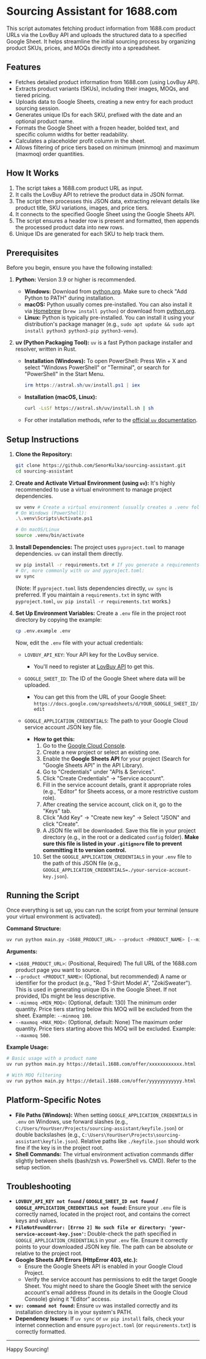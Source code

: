 # Sourcing Assistant for 1688.com

This script automates fetching product information from 1688.com product URLs via the LovBuy API and uploads the structured data to a specified Google Sheet. It helps streamline the initial sourcing process by organizing product SKUs, prices, and MOQs directly into a spreadsheet.

## Features

* Fetches detailed product information from 1688.com (using LovBuy API).
* Extracts product variants (SKUs), including their images, MOQs, and tiered pricing.
* Uploads data to Google Sheets, creating a new entry for each product sourcing session.
* Generates unique IDs for each SKU, prefixed with the date and an optional product name.
* Formats the Google Sheet with a frozen header, bolded text, and specific column widths for better readability.
* Calculates a placeholder profit column in the sheet.
* Allows filtering of price tiers based on minimum (minmoq) and maximum (maxmoq) order quantities.

## How It Works

1. The script takes a 1688.com product URL as input.
2. It calls the LovBuy API to retrieve the product data in JSON format.
3. The script then processes this JSON data, extracting relevant details like product title, SKU variations, images, and price tiers.
4. It connects to the specified Google Sheet using the Google Sheets API.
5. The script ensures a header row is present and formatted, then appends the processed product data into new rows.
6. Unique IDs are generated for each SKU to help track them.

## Prerequisites

Before you begin, ensure you have the following installed:

1. **Python:** Version 3.9 or higher is recommended.
    * **Windows:** Download from [python.org](https://www.python.org/downloads/windows/). Make sure to check "Add Python to PATH" during installation.
    * **macOS:** Python usually comes pre-installed. You can also install it via [Homebrew](https://brew.sh/) (`brew install python`) or download from [python.org](https://www.python.org/downloads/macos/).
    * **Linux:** Python is typically pre-installed. You can install it using your distribution's package manager (e.g., `sudo apt update && sudo apt install python3 python3-pip python3-venv`).

2. **uv (Python Packaging Tool):** `uv` is a fast Python package installer and resolver, written in Rust.
    * **Installation (Windows):**
    To open PowerShell: Press Win + X and select "Windows PowerShell" or "Terminal", or search for "PowerShell" in the Start Menu.

        ```powershell
        irm https://astral.sh/uv/install.ps1 | iex
        ```

    * **Installation (macOS, Linux):**

        ```bash
        curl -LsSf https://astral.sh/uv/install.sh | sh
        ```


    * For other installation methods, refer to the [official `uv` documentation](https://github.com/astral-sh/uv#installation).

## Setup Instructions

1. **Clone the Repository:**

    ```bash
    git clone https://github.com/SenorKulka/sourcing-assistant.git
    cd sourcing-assistant
    ```

2. **Create and Activate Virtual Environment (using `uv`):**
    It's highly recommended to use a virtual environment to manage project dependencies.

    ```bash
    uv venv # Create a virtual environment (usually creates a .venv folder)
    # On Windows (PowerShell):
    .\.venv\Scripts\Activate.ps1

    # On macOS/Linux
    source .venv/bin/activate
    ```

3. **Install Dependencies:**
    The project uses `pyproject.toml` to manage dependencies. `uv` can install them directly.

    ```bash
    uv pip install -r requirements.txt # If you generate a requirements.txt from pyproject.toml
    # Or, more commonly with uv and pyproject.toml:
    uv sync
    ```

    (Note: If `pyproject.toml` lists dependencies directly, `uv sync` is preferred. If you maintain a `requirements.txt` in sync with `pyproject.toml`, `uv pip install -r requirements.txt` works.)

4. **Set Up Environment Variables:**
    Create a `.env` file in the project root directory by copying the example:

    ```bash
    cp .env.example .env
    ```

    Now, edit the `.env` file with your actual credentials:

    * `LOVBUY_API_KEY`: Your API key for the LovBuy service.
        * You'll need to register at [LovBuy API](https://www.lovbuy.com/api.html) to get this.

    * `GOOGLE_SHEET_ID`: The ID of the Google Sheet where data will be uploaded.
        * You can get this from the URL of your Google Sheet: `https://docs.google.com/spreadsheets/d/YOUR_GOOGLE_SHEET_ID/edit`

    * `GOOGLE_APPLICATION_CREDENTIALS`: The path to your Google Cloud service account JSON key file.
        * **How to get this:**
            1. Go to the [Google Cloud Console](https://console.cloud.google.com/).
            2. Create a new project or select an existing one.
            3. Enable the **Google Sheets API** for your project (Search for "Google Sheets API" in the API Library).
            4. Go to "Credentials" under "APIs & Services".
            5. Click "Create Credentials" -> "Service account".
            6. Fill in the service account details, grant it appropriate roles (e.g., "Editor" for Sheets access, or a more restrictive custom role).
            7. After creating the service account, click on it, go to the "Keys" tab.
            8. Click "Add Key" -> "Create new key" -> Select "JSON" and click "Create".
            9. A JSON file will be downloaded. Save this file in your project directory (e.g., in the root or a dedicated `config` folder). **Make sure this file is listed in your `.gitignore` file to prevent committing it to version control.**
            10. Set the `GOOGLE_APPLICATION_CREDENTIALS` in your `.env` file to the path of this JSON file (e.g., `GOOGLE_APPLICATION_CREDENTIALS=./your-service-account-key.json`).

## Running the Script

Once everything is set up, you can run the script from your terminal (ensure your virtual environment is activated).

**Command Structure:**

```bash
uv run python main.py <1688_PRODUCT_URL> --product <PRODUCT_NAME> [--minmoq <MIN_MOQ>] [--maxmoq <MAX_MOQ>]
```

**Arguments:**

* `<1688_PRODUCT_URL>`: (Positional, Required) The full URL of the 1688.com product page you want to source.
* `--product <PRODUCT_NAME>`: (Optional, but recommended) A name or identifier for the product (e.g., "Red T-Shirt Model A", "ZokiSweater"). This is used in generating unique IDs in the Google Sheet. If not provided, IDs might be less descriptive.
* `--minmoq <MIN_MOQ>`: (Optional, default: 130) The minimum order quantity. Price tiers starting below this MOQ will be excluded from the sheet. Example: `--minmoq 100`.
* `--maxmoq <MAX_MOQ>`: (Optional, default: None) The maximum order quantity. Price tiers starting above this MOQ will be excluded. Example: `--maxmoq 500`.

**Example Usage:**

```bash
# Basic usage with a product name
uv run python main.py https://detail.1688.com/offer/xxxxxxxxxxxx.html --product "CoolWidget"

# With MOQ filtering
uv run python main.py https://detail.1688.com/offer/yyyyyyyyyyyy.html --product "GadgetPro" --minmoq 50 --maxmoq 1000
```

## Platform-Specific Notes

* **File Paths (Windows):** When setting `GOOGLE_APPLICATION_CREDENTIALS` in `.env` on Windows, use forward slashes (e.g., `C:/Users/YourUser/Projects/sourcing-assistant/keyfile.json`) or double backslashes (e.g., `C:\Users\YourUser\Projects\sourcing-assistant\keyfile.json`). Relative paths like `./keyfile.json` should work fine if the key is in the project root.
* **Shell Commands:** The virtual environment activation commands differ slightly between shells (bash/zsh vs. PowerShell vs. CMD). Refer to the setup section.

## Troubleshooting

* **`LOVBUY_API_KEY not found` / `GOOGLE_SHEET_ID not found` / `GOOGLE_APPLICATION_CREDENTIALS not found`:** Ensure your `.env` file is correctly named, located in the project root, and contains the correct keys and values.
* **`FileNotFoundError: [Errno 2] No such file or directory: 'your-service-account-key.json'`:** Double-check the path specified in `GOOGLE_APPLICATION_CREDENTIALS` in your `.env` file. Ensure it correctly points to your downloaded JSON key file. The path can be absolute or relative to the project root.
* **Google Sheets API Errors (HttpError 403, etc.):**
  * Ensure the Google Sheets API is enabled in your Google Cloud Project.
  * Verify the service account has permissions to edit the target Google Sheet. You might need to share the Google Sheet with the service account's email address (found in its details in the Google Cloud Console) giving it "Editor" access.
* **`uv: command not found`:** Ensure `uv` was installed correctly and its installation directory is in your system's PATH.
* **Dependency Issues:** If `uv sync` or `uv pip install` fails, check your internet connection and ensure `pyproject.toml` (or `requirements.txt`) is correctly formatted.

---

Happy Sourcing!